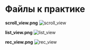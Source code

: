 # Файлы к практике

**scroll_view.png**
![scroll_view](https://github.com/user-attachments/assets/5f741c3f-a8e0-4f5b-a736-8c079dd610e0)

**list_view.png**
![list_view](https://github.com/user-attachments/assets/030440b9-3d9a-4728-b0dc-e135192ef64c)

**rec_view.png**
![rec_view](https://github.com/user-attachments/assets/3707487d-88ee-4dc9-ba9d-ef918238bdbe)
